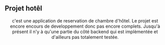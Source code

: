 ## Projet hotêl
<p align="center">
    c'est une application de reservation de chambre d'hôtel.
    Le projet est encore encours de developpement donc pas encore complets.
    Jusqu'à présent il n'y à qu'une partie du côté backend qui est implèmentée et d'ailleurs pas totalement testée.
</p>